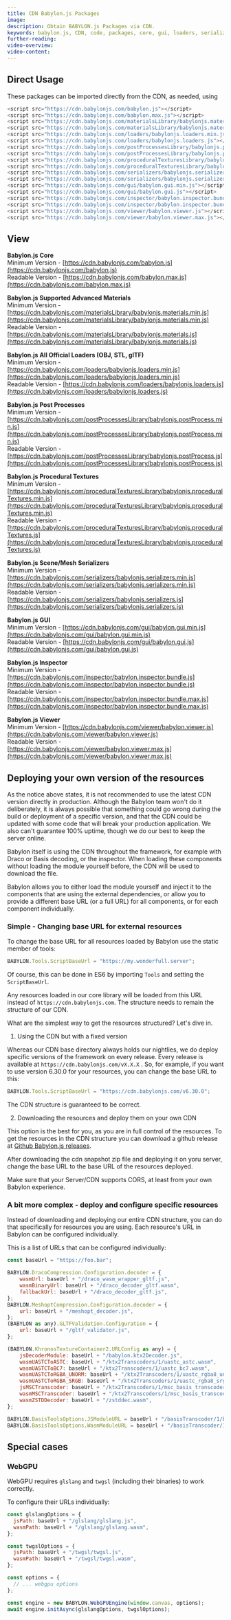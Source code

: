 ```yaml
---
title: CDN Babylon.js Packages
image:
description: Obtain BABYLON.js Packages via CDN.
keywords: babylon.js, CDN, code, packages, core, gui, loaders, serializers, materials, viewer
further-reading:
video-overview:
video-content:
---
```


<Alert severity="warning" title="Warning" description="The CDN should not be used in production environments. The purpose of our CDN is to serve Babylon packages to users learning how to use the platform or running small experiments. Once you've built an application and are ready to share it with the world at large, you should serve all packages from your own CDN. Please read the section below for more information."/>

## Direct Usage

These packages can be imported directly from the CDN, as needed, using

```javascript
<script src="https://cdn.babylonjs.com/babylon.js"></script>
<script src="https://cdn.babylonjs.com/babylon.max.js"></script>
<script src="https://cdn.babylonjs.com/materialsLibrary/babylonjs.materials.min.js"></script>
<script src="https://cdn.babylonjs.com/materialsLibrary/babylonjs.materials.js"></script>
<script src="https://cdn.babylonjs.com/loaders/babylonjs.loaders.min.js"></script>
<script src="https://cdn.babylonjs.com/loaders/babylonjs.loaders.js"></script>
<script src="https://cdn.babylonjs.com/postProcessesLibrary/babylonjs.postProcess.min.js"></script>
<script src="https://cdn.babylonjs.com/postProcessesLibrary/babylonjs.postProcess.js"></script>
<script src="https://cdn.babylonjs.com/proceduralTexturesLibrary/babylonjs.proceduralTextures.min.js"></script>
<script src="https://cdn.babylonjs.com/proceduralTexturesLibrary/babylonjs.proceduralTextures.js"></script>
<script src="https://cdn.babylonjs.com/serializers/babylonjs.serializers.min.js"></script>
<script src="https://cdn.babylonjs.com/serializers/babylonjs.serializers.js"></script>
<script src="https://cdn.babylonjs.com/gui/babylon.gui.min.js"></script>
<script src="https://cdn.babylonjs.com/gui/babylon.gui.js"></script>
<script src="https://cdn.babylonjs.com/inspector/babylon.inspector.bundle.js"></script>
<script src="https://cdn.babylonjs.com/inspector/babylon.inspector.bundle.max.js"></script>
<script src="https://cdn.babylonjs.com/viewer/babylon.viewer.js"></script>
<script src="https://cdn.babylonjs.com/viewer/babylon.viewer.max.js"></script>
```

## View

**Babylon.js Core**  
Minimum Version - [https://cdn.babylonjs.com/babylon.js](https://cdn.babylonjs.com/babylon.js)  
Readable Version - [https://cdn.babylonjs.com/babylon.max.js](https://cdn.babylonjs.com/babylon.max.js)

**Babylon.js Supported Advanced Materials**  
Minimum Version - [https://cdn.babylonjs.com/materialsLibrary/babylonjs.materials.min.js](https://cdn.babylonjs.com/materialsLibrary/babylonjs.materials.min.js)  
Readable Version - [https://cdn.babylonjs.com/materialsLibrary/babylonjs.materials.js](https://cdn.babylonjs.com/materialsLibrary/babylonjs.materials.js)

**Babylon.js All Official Loaders (OBJ, STL, glTF)**  
Minimum Version - [https://cdn.babylonjs.com/loaders/babylonjs.loaders.min.js](https://cdn.babylonjs.com/loaders/babylonjs.loaders.min.js)  
Readable Version - [https://cdn.babylonjs.com/loaders/babylonjs.loaders.js](https://cdn.babylonjs.com/loaders/babylonjs.loaders.js)

**Babylon.js Post Processes**  
Minimum Version - [https://cdn.babylonjs.com/postProcessesLibrary/babylonjs.postProcess.min.js](https://cdn.babylonjs.com/postProcessesLibrary/babylonjs.postProcess.min.js)  
Readable Version - [https://cdn.babylonjs.com/postProcessesLibrary/babylonjs.postProcess.js](https://cdn.babylonjs.com/postProcessesLibrary/babylonjs.postProcess.js)

**Babylon.js Procedural Textures**  
Minimum Version - [https://cdn.babylonjs.com/proceduralTexturesLibrary/babylonjs.proceduralTextures.min.js](https://cdn.babylonjs.com/proceduralTexturesLibrary/babylonjs.proceduralTextures.min.js)  
Readable Version - [https://cdn.babylonjs.com/proceduralTexturesLibrary/babylonjs.proceduralTextures.js](https://cdn.babylonjs.com/proceduralTexturesLibrary/babylonjs.proceduralTextures.js)

**Babylon.js Scene/Mesh Serializers**  
Minimum Version - [https://cdn.babylonjs.com/serializers/babylonjs.serializers.min.js](https://cdn.babylonjs.com/serializers/babylonjs.serializers.min.js)  
Readable Version - [https://cdn.babylonjs.com/serializers/babylonjs.serializers.js](https://cdn.babylonjs.com/serializers/babylonjs.serializers.js)

**Babylon.js GUI**  
Minimum Version - [https://cdn.babylonjs.com/gui/babylon.gui.min.js](https://cdn.babylonjs.com/gui/babylon.gui.min.js)  
Readable Version - [https://cdn.babylonjs.com/gui/babylon.gui.js](https://cdn.babylonjs.com/gui/babylon.gui.js)

**Babylon.js Inspector**  
Minimum Version - [https://cdn.babylonjs.com/inspector/babylon.inspector.bundle.js](https://cdn.babylonjs.com/inspector/babylon.inspector.bundle.js)  
Readable Version - [https://cdn.babylonjs.com/inspector/babylon.inspector.bundle.max.js](https://cdn.babylonjs.com/inspector/babylon.inspector.bundle.max.js)

**Babylon.js Viewer**  
Minimum Version - [https://cdn.babylonjs.com/viewer/babylon.viewer.js](https://cdn.babylonjs.com/viewer/babylon.viewer.js)  
Readable Version - [https://cdn.babylonjs.com/viewer/babylon.viewer.max.js](https://cdn.babylonjs.com/viewer/babylon.viewer.max.js)

## Deploying your own version of the resources

As the notice above states, it is not recommended to use the latest CDN version directly in production. Although the Babylon team won't do it deliberately, it is always possible that something could go wrong during the build or deployment of a specific version, and that the CDN could be updated with some code that will break your production application. We also can't guarantee 100% uptime, though we do our best to keep the server online.

Babylon itself is using the CDN throughout the framework, for example with Draco or Basis decoding, or the inspector. When loading these components without loading the module yourself before, the CDN will be used to download the file.

Babylon allows you to either load the module yourself and inject it to the components that are using the external dependencies, or allow you to provide a different base URL (or a full URL) for all components, or for each component individually.

### Simple - Changing base URL for external resources

To change the base URL for all resources loaded by Babylon use the static member of tools:

```javascript
BABYLON.Tools.ScriptBaseUrl = "https://my.wonderfull.server";
```

Of course, this can be done in ES6 by importing `Tools` and setting the `ScriptBaseUrl`.

Any resources loaded in our core library will be loaded from this URL instead of `https://cdn.babylonjs.com`. The structure needs to remain the structure of our CDN.

What are the simplest way to get the resources structured? Let's dive in.

1. Using the CDN but with a fixed version

Whereas our CDN base directory always holds our nightlies, we do deploy specific versions of the framework on every release. Every release is available at `https://cdn.babylonjs.com/vX.X.X` . So, for example, if you want to use version 6.30.0 for your resources, you can change the base URL to this:

```javascript
BABYLON.Tools.ScriptBaseUrl = "https://cdn.babylonjs.com/v6.30.0";
```

The CDN structure is guaranteed to be correct.

2. Downloading the resources and deploy them on your own CDN

This option is the best for you, as you are in full control of the resources. To get the resources in the CDN structure you can download a github release at [Github Babylon.js releases](https://github.com/BabylonJS/Babylon.js/releases).

After downloading the cdn snapshot zip file and deploying it on yoru server, change the base URL to the base URL of the resources deployed.

Make sure that your Server/CDN supports CORS, at least from your own Babylon experience.

### A bit more complex - deploy and configure specific resources

Instead of downloading and deploying our entire CDN structure, you can do that specifically for resources you are using. Each resource's URL in Babylon can be configured individually.

This is a list of URLs that can be configured individually:

```javascript
const baseUrl = "https://foo.bar";

BABYLON.DracoCompression.Configuration.decoder = {
    wasmUrl: baseUrl + "/draco_wasm_wrapper_gltf.js",
    wasmBinaryUrl: baseUrl + "/draco_decoder_gltf.wasm",
    fallbackUrl: baseUrl + "/draco_decoder_gltf.js",
};
BABYLON.MeshoptCompression.Configuration.decoder = {
    url: baseUrl + "/meshopt_decoder.js",
};
(BABYLON as any).GLTFValidation.Configuration = {
    url: baseUrl + "/gltf_validator.js",
};

(BABYLON.KhronosTextureContainer2.URLConfig as any) = {
    jsDecoderModule: baseUrl + "/babylon.ktx2Decoder.js",
    wasmUASTCToASTC: baseUrl + "/ktx2Transcoders/1/uastc_astc.wasm",
    wasmUASTCToBC7: baseUrl + "/ktx2Transcoders/1/uastc_bc7.wasm",
    wasmUASTCToRGBA_UNORM: baseUrl + "/ktx2Transcoders/1/uastc_rgba8_unorm_v2.wasm",
    wasmUASTCToRGBA_SRGB: baseUrl + "/ktx2Transcoders/1/uastc_rgba8_srgb_v2.wasm",
    jsMSCTranscoder: baseUrl + "/ktx2Transcoders/1/msc_basis_transcoder.js",
    wasmMSCTranscoder: baseUrl + "/ktx2Transcoders/1/msc_basis_transcoder.wasm",
    wasmZSTDDecoder: baseUrl + "/zstddec.wasm",
};

BABYLON.BasisToolsOptions.JSModuleURL = baseUrl + "/basisTranscoder/1/basis_transcoder.js";
BABYLON.BasisToolsOptions.WasmModuleURL = baseUrl + "/basisTranscoder/1/basis_transcoder.wasm";
```

## Special cases

### WebGPU

WebGPU requires `glslang` and `twgsl` (including their binaries) to work correctly.

To configure their URLs individually:

```javascript
const glslangOptions = {
  jsPath: baseUrl + "/glslang/glslang.js",
  wasmPath: baseUrl + "/glslang/glslang.wasm",
};

const twgslOptions = {
  jsPath: baseUrl + "/twgsl/twgsl.js",
  wasmPath: baseUrl + "/twgsl/twgsl.wasm",
};

const options = {
  // ... webgpu options
};

const engine = new BABYLON.WebGPUEngine(window.canvas, options);
await engine.initAsync(glslangOptions, twgslOptions);
```
